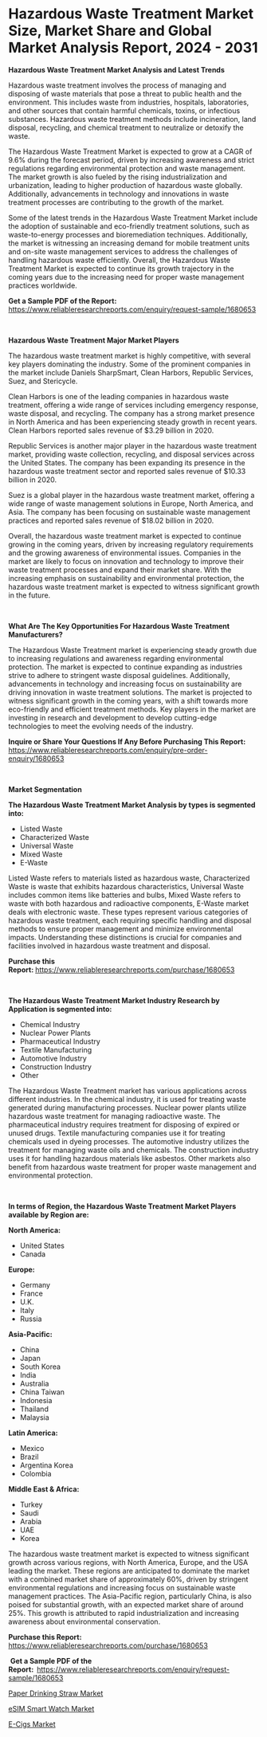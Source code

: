 <p><h1>Hazardous Waste Treatment Market Size, Market Share and Global Market Analysis Report, 2024 - 2031</h1></p><p><strong>Hazardous Waste Treatment Market Analysis and Latest Trends</strong></p>
<p><p>Hazardous waste treatment involves the process of managing and disposing of waste materials that pose a threat to public health and the environment. This includes waste from industries, hospitals, laboratories, and other sources that contain harmful chemicals, toxins, or infectious substances. Hazardous waste treatment methods include incineration, land disposal, recycling, and chemical treatment to neutralize or detoxify the waste.</p><p>The Hazardous Waste Treatment Market is expected to grow at a CAGR of 9.6% during the forecast period, driven by increasing awareness and strict regulations regarding environmental protection and waste management. The market growth is also fueled by the rising industrialization and urbanization, leading to higher production of hazardous waste globally. Additionally, advancements in technology and innovations in waste treatment processes are contributing to the growth of the market.</p><p>Some of the latest trends in the Hazardous Waste Treatment Market include the adoption of sustainable and eco-friendly treatment solutions, such as waste-to-energy processes and bioremediation techniques. Additionally, the market is witnessing an increasing demand for mobile treatment units and on-site waste management services to address the challenges of handling hazardous waste efficiently. Overall, the Hazardous Waste Treatment Market is expected to continue its growth trajectory in the coming years due to the increasing need for proper waste management practices worldwide.</p></p>
<p><strong>Get a Sample PDF of the Report:&nbsp;</strong> <a href="https://www.reliableresearchreports.com/enquiry/request-sample/1680653">https://www.reliableresearchreports.com/enquiry/request-sample/1680653</a></p>
<p>&nbsp;</p>
<p><strong>Hazardous Waste Treatment Major Market Players</strong></p>
<p><p>The hazardous waste treatment market is highly competitive, with several key players dominating the industry. Some of the prominent companies in the market include Daniels SharpSmart, Clean Harbors, Republic Services, Suez, and Stericycle.</p><p>Clean Harbors is one of the leading companies in hazardous waste treatment, offering a wide range of services including emergency response, waste disposal, and recycling. The company has a strong market presence in North America and has been experiencing steady growth in recent years. Clean Harbors reported sales revenue of $3.29 billion in 2020.</p><p>Republic Services is another major player in the hazardous waste treatment market, providing waste collection, recycling, and disposal services across the United States. The company has been expanding its presence in the hazardous waste treatment sector and reported sales revenue of $10.33 billion in 2020.</p><p>Suez is a global player in the hazardous waste treatment market, offering a wide range of waste management solutions in Europe, North America, and Asia. The company has been focusing on sustainable waste management practices and reported sales revenue of $18.02 billion in 2020.</p><p>Overall, the hazardous waste treatment market is expected to continue growing in the coming years, driven by increasing regulatory requirements and the growing awareness of environmental issues. Companies in the market are likely to focus on innovation and technology to improve their waste treatment processes and expand their market share. With the increasing emphasis on sustainability and environmental protection, the hazardous waste treatment market is expected to witness significant growth in the future.</p></p>
<p>&nbsp;</p>
<p><strong>What Are The Key Opportunities For Hazardous Waste Treatment Manufacturers?</strong></p>
<p><p>The Hazardous Waste Treatment market is experiencing steady growth due to increasing regulations and awareness regarding environmental protection. The market is expected to continue expanding as industries strive to adhere to stringent waste disposal guidelines. Additionally, advancements in technology and increasing focus on sustainability are driving innovation in waste treatment solutions. The market is projected to witness significant growth in the coming years, with a shift towards more eco-friendly and efficient treatment methods. Key players in the market are investing in research and development to develop cutting-edge technologies to meet the evolving needs of the industry.</p></p>
<p><strong>Inquire or Share Your Questions If Any Before Purchasing This Report:</strong> <a href="https://www.reliableresearchreports.com/enquiry/pre-order-enquiry/1680653">https://www.reliableresearchreports.com/enquiry/pre-order-enquiry/1680653</a></p>
<p>&nbsp;</p>
<p><strong>Market Segmentation</strong></p>
<p><strong>The Hazardous Waste Treatment Market Analysis by types is segmented into:</strong></p>
<p><ul><li>Listed Waste</li><li>Characterized Waste</li><li>Universal Waste</li><li>Mixed Waste</li><li>E-Waste</li></ul></p>
<p><p>Listed Waste refers to materials listed as hazardous waste, Characterized Waste is waste that exhibits hazardous characteristics, Universal Waste includes common items like batteries and bulbs, Mixed Waste refers to waste with both hazardous and radioactive components, E-Waste market deals with electronic waste. These types represent various categories of hazardous waste treatment, each requiring specific handling and disposal methods to ensure proper management and minimize environmental impacts. Understanding these distinctions is crucial for companies and facilities involved in hazardous waste treatment and disposal.</p></p>
<p><strong>Purchase this Report:&nbsp;</strong><a href="https://www.reliableresearchreports.com/purchase/1680653">https://www.reliableresearchreports.com/purchase/1680653</a></p>
<p>&nbsp;</p>
<p><strong>The Hazardous Waste Treatment Market Industry Research by Application is segmented into:</strong></p>
<p><ul><li>Chemical Industry</li><li>Nuclear Power Plants</li><li>Pharmaceutical Industry</li><li>Textile Manufacturing</li><li>Automotive Industry</li><li>Construction Industry</li><li>Other</li></ul></p>
<p><p>The Hazardous Waste Treatment market has various applications across different industries. In the chemical industry, it is used for treating waste generated during manufacturing processes. Nuclear power plants utilize hazardous waste treatment for managing radioactive waste. The pharmaceutical industry requires treatment for disposing of expired or unused drugs. Textile manufacturing companies use it for treating chemicals used in dyeing processes. The automotive industry utilizes the treatment for managing waste oils and chemicals. The construction industry uses it for handling hazardous materials like asbestos. Other markets also benefit from hazardous waste treatment for proper waste management and environmental protection.</p></p>
<p>&nbsp;</p>
<p><strong>In terms of Region, the Hazardous Waste Treatment Market Players available by Region are:</strong></p>
<p>
    <p> <strong> North America: </strong>
        <ul>
            <li>United States</li>
            <li>Canada</li>
        </ul>
        </p> 
    <p> <strong> Europe: </strong>
        <ul>
            <li>Germany</li>
            <li>France</li>
            <li>U.K.</li>
            <li>Italy</li>
            <li>Russia</li>
        </ul>
        </p> 
    <p> <strong> Asia-Pacific: </strong>
        <ul>
            <li>China</li>
            <li>Japan</li>
            <li>South Korea</li>
            <li>India</li>
            <li>Australia</li>
            <li>China Taiwan</li>
            <li>Indonesia</li>
            <li>Thailand</li>
            <li>Malaysia</li>
        </ul>
        </p> 
    <p> <strong> Latin America: </strong>
        <ul>
            <li>Mexico</li>
            <li>Brazil</li>
            <li>Argentina Korea</li>
            <li>Colombia</li>
        </ul>
        </p> 
    <p> <strong> Middle East & Africa: </strong>
        <ul>
            <li>Turkey</li>
            <li>Saudi</li>
            <li>Arabia</li>
            <li>UAE</li>
            <li>Korea</li>
        </ul>
    </p>
    </p>
<p><p>The hazardous waste treatment market is expected to witness significant growth across various regions, with North America, Europe, and the USA leading the market. These regions are anticipated to dominate the market with a combined market share of approximately 60%, driven by stringent environmental regulations and increasing focus on sustainable waste management practices. The Asia-Pacific region, particularly China, is also poised for substantial growth, with an expected market share of around 25%. This growth is attributed to rapid industrialization and increasing awareness about environmental conservation.</p></p>
<p><strong>Purchase this Report: </strong><a href="https://www.reliableresearchreports.com/purchase/1680653">https://www.reliableresearchreports.com/purchase/1680653</a></p>
<p>&nbsp;<strong>Get a Sample PDF of the Report:&nbsp;&nbsp;</strong><a href="https://www.reliableresearchreports.com/enquiry/request-sample/1680653">https://www.reliableresearchreports.com/enquiry/request-sample/1680653</a></p>
<p><strong></strong></p>
<p><p><a href="https://view.publitas.com/reportprime-1/paper-drinking-straw-market-size-reflecting-a-forecast-till-2030-market-by-type-by-application-and-by-geography/">Paper Drinking Straw Market</a></p><p><a href="https://view.publitas.com/reportprime-1/esim-smart-watch-market-offers-provide-insightful-data-for-the-time-period-from-2023-to-2030-and-also-provide-analysis-based-on-application-type-and-region/">eSIM Smart Watch Market</a></p><p><a href="https://view.publitas.com/reportprime-1/e-cigs-market-growth-market-trends-covid-19-impact-and-forecasts-for-period-from-2023-2030/">E-Cigs Market</a></p></p>